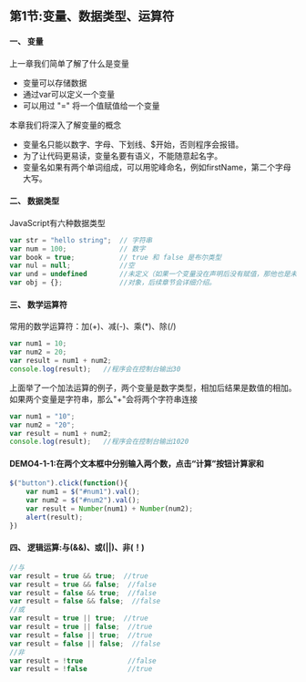 ## 第1节:变量、数据类型、运算符

#### 一、 变量
上一章我们简单了解了什么是变量
* 变量可以存储数据
* 通过var可以定义一个变量
* 可以用过 "=" 将一个值赋值给一个变量

本章我们将深入了解变量的概念
* 变量名只能以数字、字母、下划线、$开始，否则程序会报错。
* 为了让代码更易读，变量名要有语义，不能随意起名字。
* 变量名如果有两个单词组成，可以用驼峰命名，例如firstName，第二个字母大写。

#### 二、 数据类型
JavaScript有六种数据类型
``` js
var str = "hello string";  // 字符串
var num = 100;             // 数字
var book = true;           // true 和 false 是布尔类型
var nul = null;            //空
var und = undefined        //未定义（如果一个变量没在声明后没有赋值，那他也是未定义）
var obj = {};              //对象，后续章节会详细介绍。
```

#### 三、 数学运算符
常用的数学运算符：加(+)、减(-)、乘(*)、除(/)
``` js
var num1 = 10;
var num2 = 20;
var result = num1 + num2;
console.log(result);   //程序会在控制台输出30
```
上面举了一个加法运算的例子，两个变量是数字类型，相加后结果是数值的相加。如果两个变量是字符串，那么"+"会将两个字符串连接
``` js
var num1 = "10";
var num2 = "20";
var result = num1 + num2;
console.log(result);   //程序会在控制台输出1020
```

#### DEMO4-1-1:在两个文本框中分别输入两个数，点击“计算”按钮计算家和
``` js
$("button").click(function(){
    var num1 = $("#num1").val();
    var num2 = $("#num2").val();
    var result = Number(num1) + Number(num2);
    alert(result);
})
```

#### 四、 逻辑运算:与(&&)、或(||)、非(！)
``` js
//与
var result = true && true;  //true
var result = true && false;  //false
var result = false && true;  //false
var result = false && false;  //false
//或
var result = true || true;  //true
var result = true || false;  //true
var result = false || true;  //true
var result = false || false;  //false
//非
var result = !true           //false
var result = !false          //true
```